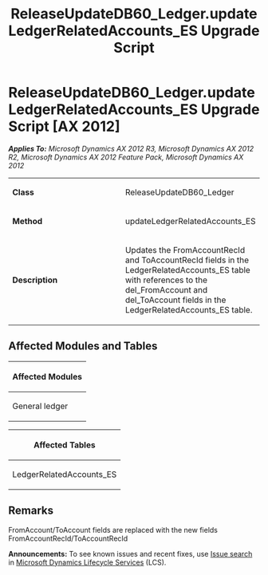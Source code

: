﻿---
title: ReleaseUpdateDB60_Ledger.updateLedgerRelatedAccounts_ES Upgrade Script
TOCTitle: ReleaseUpdateDB60_Ledger.updateLedgerRelatedAccounts_ES Upgrade Script
ms:assetid: 448d1bd3-bdc9-c1ad-d0b7-8f3e0f1283eb
ms:mtpsurl: https://msdn.microsoft.com/en-us/library/JJ718905(v=AX.60)
ms:contentKeyID: 49707936
ms.date: 05/18/2015
mtps_version: v=AX.60
---

# ReleaseUpdateDB60\_Ledger.updateLedgerRelatedAccounts\_ES Upgrade Script [AX 2012]


_**Applies To:** Microsoft Dynamics AX 2012 R3, Microsoft Dynamics AX 2012 R2, Microsoft Dynamics AX 2012 Feature Pack, Microsoft Dynamics AX 2012_

<table>
<colgroup>
<col style="width: 50%" />
<col style="width: 50%" />
</colgroup>
<tbody>
<tr class="odd">
<td><p><strong>Class</strong></p></td>
<td><p>ReleaseUpdateDB60_Ledger</p></td>
</tr>
<tr class="even">
<td><p><strong>Method</strong></p></td>
<td><p>updateLedgerRelatedAccounts_ES</p></td>
</tr>
<tr class="odd">
<td><p><strong>Description</strong></p></td>
<td><p>Updates the FromAccountRecId and ToAccountRecId fields in the LedgerRelatedAccounts_ES table with references to the del_FromAccount and del_ToAccount fields in the LedgerRelatedAccounts_ES table.</p></td>
</tr>
</tbody>
</table>


## Affected Modules and Tables

<table>
<colgroup>
<col style="width: 100%" />
</colgroup>
<thead>
<tr class="header">
<th><p>Affected Modules</p></th>
</tr>
</thead>
<tbody>
<tr class="odd">
<td><p>General ledger</p></td>
</tr>
</tbody>
</table>


<table>
<colgroup>
<col style="width: 100%" />
</colgroup>
<thead>
<tr class="header">
<th><p>Affected Tables</p></th>
</tr>
</thead>
<tbody>
<tr class="odd">
<td><p>LedgerRelatedAccounts_ES</p></td>
</tr>
</tbody>
</table>


## Remarks

FromAccount/ToAccount fields are replaced with the new fields FromAccountRecId/ToAccountRecId

  
**Announcements:** To see known issues and recent fixes, use [Issue search](http://go.microsoft.com/fwlink/?linkid=389258) in [Microsoft Dynamics Lifecycle Services](http://go.microsoft.com/fwlink/?linkid=306505) (LCS).

